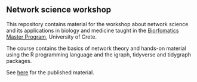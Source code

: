 ## Network science workshop

This repository contains material for the workshop about network science and its applications in biology and medicine taught in the [Biorfomatics Master Program](https://bioinfo-grad.gr), University of Crete.

The course contains the basics of network theory and hands-on material using the R programming language and the igraph, tidyverse and tidygraph packages.

See [here](https://savvas-paragkamian.github.io/network_science_workshop/) for the published material. 

